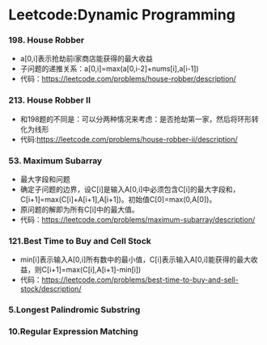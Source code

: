 # Leetcode:Dynamic Programming


### 198. House Robber

  - a[0,i]表示抢劫前i家商店能获得的最大收益
  - 子问题的递推关系：a[0,i]=max(a[0,i-2]+nums[i],a[i-1])
  - 代码：https://leetcode.com/problems/house-robber/description/

### 213. House Robber II
  - 和198题的不同是：可以分两种情况来考虑：是否抢劫第一家，然后将环形转化为线形
  - 代码:https://leetcode.com/problems/house-robber-ii/description/

### 53. Maximum Subarray
  - 最大字段和问题
  - 确定子问题的边界，设C[i]是输入A[0,i]中必须包含C[i]的最大字段和，C[i+1]=max(C[i]+A[i+1],A[i+1])。初始值C[0]=max(0,A[0])。
  - 原问题的解即为所有C[i]中的最大值。
  - 代码：https://leetcode.com/problems/maximum-subarray/description/
 
### 121.Best Time to Buy and Cell Stock
  - min[i]表示输入A[0,i]所有数中的最小值，C[i]表示输入A[0,i]能获得的最大收益，则C[i+1]=max(C[i],A[i+1]-min[i])
  - 代码：https://leetcode.com/problems/best-time-to-buy-and-sell-stock/description/
  

### 5.Longest Palindromic Substring

### 10.Regular Expression Matching


